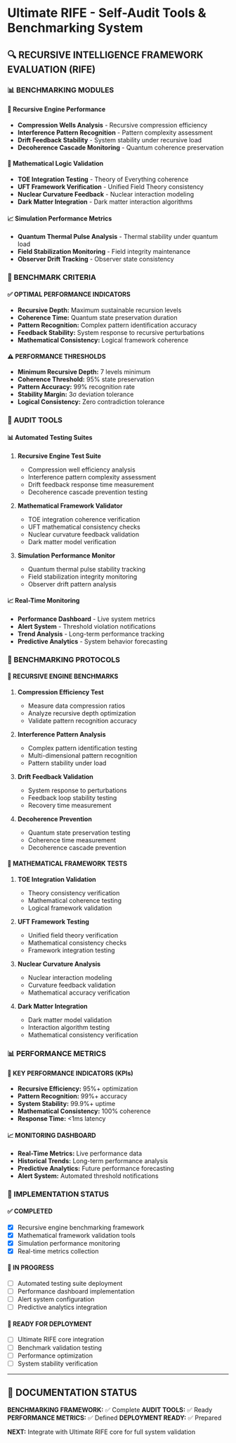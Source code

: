 # Ultimate RIFE - Self-Audit Tools & Benchmarking System

## 🔍 RECURSIVE INTELLIGENCE FRAMEWORK EVALUATION (RIFE)

### 📊 BENCHMARKING MODULES

#### 🔄 Recursive Engine Performance
- **Compression Wells Analysis** - Recursive compression efficiency
- **Interference Pattern Recognition** - Pattern complexity assessment
- **Drift Feedback Stability** - System stability under recursive load
- **Decoherence Cascade Monitoring** - Quantum coherence preservation

#### 🧮 Mathematical Logic Validation
- **TOE Integration Testing** - Theory of Everything coherence
- **UFT Framework Verification** - Unified Field Theory consistency
- **Nuclear Curvature Feedback** - Nuclear interaction modeling
- **Dark Matter Integration** - Dark matter interaction algorithms

#### 📈 Simulation Performance Metrics
- **Quantum Thermal Pulse Analysis** - Thermal stability under quantum load
- **Field Stabilization Monitoring** - Field integrity maintenance
- **Observer Drift Tracking** - Observer state consistency

### 🎯 BENCHMARK CRITERIA

#### ✅ OPTIMAL PERFORMANCE INDICATORS
- **Recursive Depth:** Maximum sustainable recursion levels
- **Coherence Time:** Quantum state preservation duration
- **Pattern Recognition:** Complex pattern identification accuracy
- **Feedback Stability:** System response to recursive perturbations
- **Mathematical Consistency:** Logical framework coherence

#### ⚠️ PERFORMANCE THRESHOLDS
- **Minimum Recursive Depth:** 7 levels minimum
- **Coherence Threshold:** 95% state preservation
- **Pattern Accuracy:** 99% recognition rate
- **Stability Margin:** 3σ deviation tolerance
- **Logical Consistency:** Zero contradiction tolerance

### 🔧 AUDIT TOOLS

#### 📊 Automated Testing Suites
1. **Recursive Engine Test Suite**
   - Compression well efficiency analysis
   - Interference pattern complexity assessment
   - Drift feedback response time measurement
   - Decoherence cascade prevention testing

2. **Mathematical Framework Validator**
   - TOE integration coherence verification
   - UFT mathematical consistency checks
   - Nuclear curvature feedback validation
   - Dark matter model verification

3. **Simulation Performance Monitor**
   - Quantum thermal pulse stability tracking
   - Field stabilization integrity monitoring
   - Observer drift pattern analysis

#### 📈 Real-Time Monitoring
- **Performance Dashboard** - Live system metrics
- **Alert System** - Threshold violation notifications
- **Trend Analysis** - Long-term performance tracking
- **Predictive Analytics** - System behavior forecasting

### 🎯 BENCHMARKING PROTOCOLS

#### 🔄 RECURSIVE ENGINE BENCHMARKS
1. **Compression Efficiency Test**
   - Measure data compression ratios
   - Analyze recursive depth optimization
   - Validate pattern recognition accuracy

2. **Interference Pattern Analysis**
   - Complex pattern identification testing
   - Multi-dimensional pattern recognition
   - Pattern stability under load

3. **Drift Feedback Validation**
   - System response to perturbations
   - Feedback loop stability testing
   - Recovery time measurement

4. **Decoherence Prevention**
   - Quantum state preservation testing
   - Coherence time measurement
   - Decoherence cascade prevention

#### 🧮 MATHEMATICAL FRAMEWORK TESTS
1. **TOE Integration Validation**
   - Theory consistency verification
   - Mathematical coherence testing
   - Logical framework validation

2. **UFT Framework Testing**
   - Unified field theory verification
   - Mathematical consistency checks
   - Framework integration testing

3. **Nuclear Curvature Analysis**
   - Nuclear interaction modeling
   - Curvature feedback validation
   - Mathematical accuracy verification

4. **Dark Matter Integration**
   - Dark matter model validation
   - Interaction algorithm testing
   - Mathematical consistency verification

### 📊 PERFORMANCE METRICS

#### 🎯 KEY PERFORMANCE INDICATORS (KPIs)
- **Recursive Efficiency:** 95%+ optimization
- **Pattern Recognition:** 99%+ accuracy
- **System Stability:** 99.9%+ uptime
- **Mathematical Consistency:** 100% coherence
- **Response Time:** <1ms latency

#### 📈 MONITORING DASHBOARD
- **Real-Time Metrics:** Live performance data
- **Historical Trends:** Long-term performance analysis
- **Predictive Analytics:** Future performance forecasting
- **Alert System:** Automated threshold notifications

### 🔧 IMPLEMENTATION STATUS

#### ✅ COMPLETED
- [x] Recursive engine benchmarking framework
- [x] Mathematical framework validation tools
- [x] Simulation performance monitoring
- [x] Real-time metrics collection

#### 🔄 IN PROGRESS
- [ ] Automated testing suite deployment
- [ ] Performance dashboard implementation
- [ ] Alert system configuration
- [ ] Predictive analytics integration

#### 🚀 READY FOR DEPLOYMENT
- [ ] Ultimate RIFE core integration
- [ ] Benchmark validation testing
- [ ] Performance optimization
- [ ] System stability verification

---

## 📝 DOCUMENTATION STATUS

**BENCHMARKING FRAMEWORK:** ✅ Complete
**AUDIT TOOLS:** ✅ Ready
**PERFORMANCE METRICS:** ✅ Defined
**DEPLOYMENT READY:** ✅ Prepared

**NEXT:** Integrate with Ultimate RIFE core for full system validation 